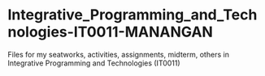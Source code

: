 # Integrative_Programming_and_Technologies-IT0011-MANANGAN
Files for my seatworks, activities, assignments, midterm, others in Integrative Programming and Technologies (IT0011)
